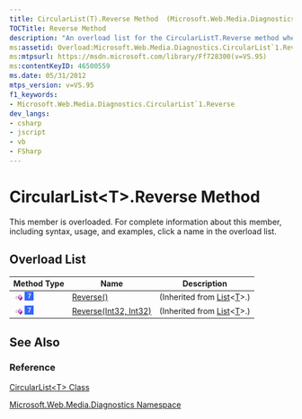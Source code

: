 ```yaml
---
title: CircularList(T).Reverse Method  (Microsoft.Web.Media.Diagnostics)
TOCTitle: Reverse Method
description: "An overload list for the CircularListT.Reverse method where syntax, usage, and examples can be found."
ms:assetid: Overload:Microsoft.Web.Media.Diagnostics.CircularList`1.Reverse
ms:mtpsurl: https://msdn.microsoft.com/library/Ff728300(v=VS.95)
ms:contentKeyID: 46500559
ms.date: 05/31/2012
mtps_version: v=VS.95
f1_keywords:
- Microsoft.Web.Media.Diagnostics.CircularList`1.Reverse
dev_langs:
- csharp
- jscript
- vb
- FSharp
---
```


# CircularList\<T\>.Reverse Method

This member is overloaded. For complete information about this member, including syntax, usage, and examples, click a name in the overload list.

## Overload List

|Method Type|Name|Description|
|--- |--- |--- |
|![Public method](images/Ff728153.pubmethod(en-us,VS.90).gif "Public method") ![Supported by Windows Phone](images/Ff728255.slMobile(VS.95).gif "Supported by Windows Phone")|[Reverse()](https://msdn.microsoft.com/library/b0axc2h2(v=vs.95))|(Inherited from [List](https://msdn.microsoft.com/library/6sh2ey19(v=vs.95))<[T](circularlist-t-class-microsoft-web-media-diagnostics_1.md)>.)|
|![Public method](images/Ff728153.pubmethod(en-us,VS.90).gif "Public method") ![Supported by Windows Phone](images/Ff728255.slMobile(VS.95).gif "Supported by Windows Phone")|[Reverse(Int32, Int32)](https://msdn.microsoft.com/library/hf2ay11y(v=vs.95))|(Inherited from [List](https://msdn.microsoft.com/library/6sh2ey19(v=vs.95))<[T](circularlist-t-class-microsoft-web-media-diagnostics_1.md)>.)|

## See Also

### Reference

[CircularList\<T\> Class](circularlist-t-class-microsoft-web-media-diagnostics_1.md)

[Microsoft.Web.Media.Diagnostics Namespace](microsoft-web-media-diagnostics-namespace_1.md)
